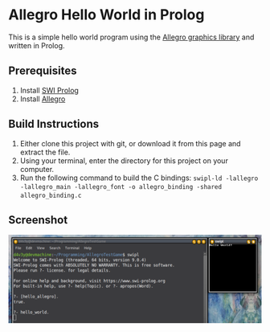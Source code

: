 # Allegro Hello World in Prolog
This is a simple hello world program using the [Allegro graphics library](https://liballeg.org/) and written in Prolog.
## Prerequisites
1. Install [SWI Prolog](https://www.swi-prolog.org/)
2. Install [Allegro](https://liballeg.org/)
## Build Instructions
1. Either clone this project with git, or download it from this page and extract the file.
2. Using your terminal, enter the directory for this project on your computer.
3. Run the following command to build the C bindings: `swipl-ld -lallegro -lallegro_main -lallegro_font -o allegro_binding -shared allegro_binding.c`
## Screenshot
![Picture of the program running](https://github.com/d4v3y5c0n3s/Allegro-Hello-World-in-Prolog/raw/master/AllegroTestGameRunning.png)
